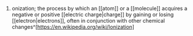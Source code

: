 1. onization; the process by which an [[atom]] or a [[molecule]] acquires a negative or positive [[electric charge|charge]] by gaining or losing [[electron|electrons]], often in conjunction with other chemical changes^[https://en.wikipedia.org/wiki/Ionization]